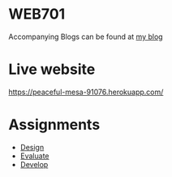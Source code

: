 # WEB701

Accompanying Blogs can be found at [my blog](https://mckevmeister.github.io/WEB701)

# Live website

https://peaceful-mesa-91076.herokuapp.com/

# Assignments

- [Design](https://github.com/MCKevmeister/web701/blob/main/WEB701%20Assignment%202.pdf)
- [Evaluate](https://github.com/MCKevmeister/web701/blob/main/WEB701_Evaluate.pdf)
- [Develop](https://github.com/MCKevmeister/web701/blob/main/Assignment%203%20essay.pdf)
